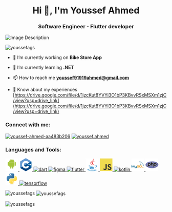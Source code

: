 <h1 align="center">Hi 👋, I'm Youssef Ahmed</h1>
<h3 align="center">Software Engineer - Flutter developer</h3>
 <img src="https://www.google.com/url?sa=i&url=https%3A%2F%2Fkruschecompany.com%2Fflutter-developer-salary-ranges-rates%2F&psig=AOvVaw0b-PP1ocSomAphxmeyzj17&ust=1711142124043000&source=images&cd=vfe&opi=89978449&ved=0CBIQjRxqFwoTCMC536ujhoUDFQAAAAAdAAAAABAE" alt="Image Description">

<p align="left"> <img src="https://komarev.com/ghpvc/?username=youssefags&label=Profile%20views&color=0e75b6&style=flat" alt="youssefags" /> </p>

- 🔭 I’m currently working on **Bike Store App**

- 🌱 I’m currently learning **.NET**

- 📫 How to reach me **youssef91919ahmed@gmail.com**

- 📄 Know about my experiences [https://drive.google.com/file/d/1jzcKut8YVYi3O1bP3KBvvRSxMSXm1zjC/view?usp=drive_link](https://drive.google.com/file/d/1jzcKut8YVYi3O1bP3KBvvRSxMSXm1zjC/view?usp=drive_link)

<h3 align="left">Connect with me:</h3>
<p align="left">
<a href="https://linkedin.com/in/youssef-ahmed-aa483b206" target="blank"><img align="center" src="https://raw.githubusercontent.com/rahuldkjain/github-profile-readme-generator/master/src/images/icons/Social/linked-in-alt.svg" alt="youssef-ahmed-aa483b206" height="30" width="40" /></a>
<a href="https://codeforces.com/profile/youssef.ahmed" target="blank"><img align="center" src="https://raw.githubusercontent.com/rahuldkjain/github-profile-readme-generator/master/src/images/icons/Social/codeforces.svg" alt="youssef.ahmed" height="30" width="40" /></a>
</p>

<h3 align="left">Languages and Tools:</h3>
<p align="left"> <a href="https://developer.android.com" target="_blank" rel="noreferrer"> <img src="https://raw.githubusercontent.com/devicons/devicon/master/icons/android/android-original-wordmark.svg" alt="android" width="40" height="40"/> </a> <a href="https://www.w3schools.com/cpp/" target="_blank" rel="noreferrer"> <img src="https://raw.githubusercontent.com/devicons/devicon/master/icons/cplusplus/cplusplus-original.svg" alt="cplusplus" width="40" height="40"/> </a> <a href="https://dart.dev" target="_blank" rel="noreferrer"> <img src="https://www.vectorlogo.zone/logos/dartlang/dartlang-icon.svg" alt="dart" width="40" height="40"/> </a> <a href="https://www.figma.com/" target="_blank" rel="noreferrer"> <img src="https://www.vectorlogo.zone/logos/figma/figma-icon.svg" alt="figma" width="40" height="40"/> </a> <a href="https://flutter.dev" target="_blank" rel="noreferrer"> <img src="https://www.vectorlogo.zone/logos/flutterio/flutterio-icon.svg" alt="flutter" width="40" height="40"/> </a> <a href="https://www.java.com" target="_blank" rel="noreferrer"> <img src="https://raw.githubusercontent.com/devicons/devicon/master/icons/java/java-original.svg" alt="java" width="40" height="40"/> </a> <a href="https://developer.mozilla.org/en-US/docs/Web/JavaScript" target="_blank" rel="noreferrer"> <img src="https://raw.githubusercontent.com/devicons/devicon/master/icons/javascript/javascript-original.svg" alt="javascript" width="40" height="40"/> </a> <a href="https://kotlinlang.org" target="_blank" rel="noreferrer"> <img src="https://www.vectorlogo.zone/logos/kotlinlang/kotlinlang-icon.svg" alt="kotlin" width="40" height="40"/> </a> <a href="https://www.mysql.com/" target="_blank" rel="noreferrer"> <img src="https://raw.githubusercontent.com/devicons/devicon/master/icons/mysql/mysql-original-wordmark.svg" alt="mysql" width="40" height="40"/> </a> <a href="https://www.php.net" target="_blank" rel="noreferrer"> <img src="https://raw.githubusercontent.com/devicons/devicon/master/icons/php/php-original.svg" alt="php" width="40" height="40"/> </a> <a href="https://www.python.org" target="_blank" rel="noreferrer"> <img src="https://raw.githubusercontent.com/devicons/devicon/master/icons/python/python-original.svg" alt="python" width="40" height="40"/> </a> <a href="https://www.tensorflow.org" target="_blank" rel="noreferrer"> <img src="https://www.vectorlogo.zone/logos/tensorflow/tensorflow-icon.svg" alt="tensorflow" width="40" height="40"/> </a> </p>

<p><img align="left" src="https://github-readme-stats.vercel.app/api/top-langs?username=youssefags&show_icons=true&locale=en&layout=compact" alt="youssefags" /></p>

<p>&nbsp;<img align="center" src="https://github-readme-stats.vercel.app/api?username=youssefags&show_icons=true&locale=en" alt="youssefags" /></p>

<p><img align="center" src="https://github-readme-streak-stats.herokuapp.com/?user=youssefags&" alt="youssefags" /></p>
